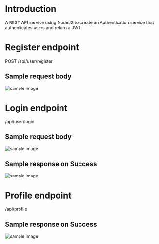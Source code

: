 # Introduction
A REST API service using NodeJS to create an Authentication service that authenticates users and return a JWT.

# Register endpoint
POST /api/user/register

##  Sample request body
![sample image](../images/register.png)


# Login endpoint
/api/user/login

##  Sample request body
![sample image](../images/login.png)

## Sample response on Success
![sample image](../images/login-response.png)

# Profile endpoint
/api/profile

## Sample response on Success
![sample image](../images/profile.png)
